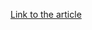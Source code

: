 [Link to the article](https://cybersecuritynews.com/secure-ideas-achieves-crest-accreditation-and-cmmc/)
